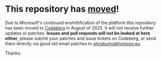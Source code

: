 # This repository has [moved](https://shirakumo.org/projects/filebox-client)!
Due to Microsoft's continued enshittification of the platform this repository has been moved to [Codeberg](https://shirakumo.org/projects/filebox-client) in August of 2025. It will not receive further updates or patches. **Issues and pull requests will not be looked at here either**, please submit your patches and issue tickets on Codeberg, or send them directly via good old email patches to [shirakumo@tymoon.eu](mailto:shirakumo@tymoon.eu).

Thanks.